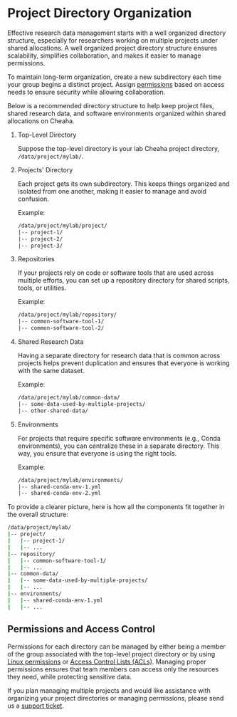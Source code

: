 # Project Directory Organization

Effective research data management starts with a well organized directory structure, especially for researchers working on multiple projects under shared allocations. A well organized project directory structure ensures scalability, simplifies collaboration, and makes it easier to manage permissions.

To maintain long-term organization, create a new subdirectory each time your group begins a distinct project. Assign [permissions](#permissions-and-access-control) based on access needs to ensure security while allowing collaboration.

Below is a recommended directory structure to help keep project files, shared research data, and software environments organized within shared allocations on Cheaha.

1. Top-Level Directory

    Suppose the top-level directory is your lab Cheaha project directory, `/data/project/mylab/`.

1. Projects' Directory

    Each project gets its own subdirectory. This keeps things organized and isolated from one another, making it easier to manage and avoid confusion.

    Example:

    ```bash
    /data/project/mylab/project/
    |-- project-1/
    |-- project-2/
    |-- project-3/
    ```

1. Repositories

    If your projects rely on code or software tools that are used across multiple efforts, you can set up a repository directory for shared scripts, tools, or utilities.

    Example:

    ```bash
    /data/project/mylab/repository/
    |-- common-software-tool-1/
    |-- common-software-tool-2/
    ```

1. Shared Research Data

    Having a separate directory for research data that is common across projects helps prevent duplication and ensures that everyone is working with the same dataset.

    Example:

    ```bash
    /data/project/mylab/common-data/
    |-- some-data-used-by-multiple-projects/
    |-- other-shared-data/
    ```

1. Environments

    For projects that require specific software environments (e.g., Conda environments), you can centralize these in a separate directory. This way, you ensure that everyone is using the right tools.

    Example:

    ```bash
    /data/project/mylab/environments/
    |-- shared-conda-env-1.yml
    |-- shared-conda-env-2.yml
    ```

To provide a clearer picture, here is how all the components fit together in the overall structure:

```bash
/data/project/mylab/
|-- project/
|   |-- project-1/
|   |-- ...
|-- repository/
|   |-- common-software-tool-1/
|   |-- ...
|-- common-data/
|   |-- some-data-used-by-multiple-projects/
|   |-- ...
|-- environments/
|   |-- shared-conda-env-1.yml
|   |-- ...
```

## Permissions and Access Control

Permissions for each directory can be managed by either being a member of the group associated with the top-level project directory or by using [Linux permissions](../cheaha_storage_gpfs/index.md#project-directory-permissions) or [Access Control Lists (ACLs)](../../workflow_solutions/shell.md#manage-researcher-access-to-files-and-directories-getfacl-setfacl). Managing proper permissions ensures that team members can access only the resources they need, while protecting sensitive data.

If you plan managing multiple projects and would like assistance with organizing your project directories or managing permissions, please send us a [support ticket](../../help/support.md#how-do-i-create-a-support-ticket).
